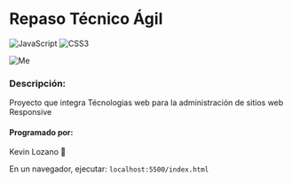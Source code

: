 # Repaso Técnico Ágil
![JavaScript](https://img.shields.io/badge/javascript-%23323330.svg?style=for-the-badge&logo=javascript&logoColor=%23F7DF1E)
![CSS3](https://img.shields.io/badge/css3-%231572B6.svg?style=for-the-badge&logo=css3&logoColor=white)

![Me](https://somoskudasai.com/wp-content/uploads/2022/09/chara_5_stand.png)

### Descripción:
Proyecto que integra Técnologias web para la administración de sitios web Responsive
#### Programado por:
Kevin Lozano 💋

En un navegador, ejecutar:
`localhost:5500/index.html`

